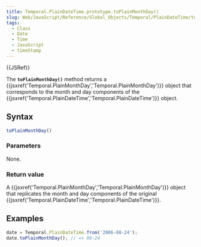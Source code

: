 ```yaml
---
title: Temporal.PlainDateTime.prototype.toPlainMonthDay()
slug: Web/JavaScript/Reference/Global_Objects/Temporal/PlainDateTime/toPlainMonthDay
tags:
  - Class
  - Date
  - Time
  - JavaScript
  - timeStamp
---
```

{{JSRef}}

The **`toPlainMonthDay()`** method returns a
{{jsxref('Temporal.PlainMonthDay','Temporal.PlainMonthDay')}}
object that corresponds to the month and day components of the
{{jsxref('Temporal.PlainDateTime','Temporal.PlainDateTime')}}
object.

## Syntax

```js
toPlainMonthDay()
```

### Parameters

None.

### Return value

A
{{jsxref('Temporal.PlainMonthDay','Temporal.PlainMonthDay')}}
object that replicates the month and day components of the original
{{jsxref('Temporal.PlainDateTime','Temporal.PlainDateTime')}}.

## Examples

```js
date = Temporal.PlainDateTime.from('2006-08-24');
date.toPlainMonthDay(); // => 08-24
```
